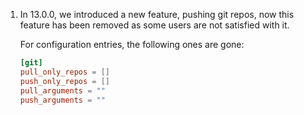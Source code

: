 1. In 13.0.0, we introduced a new feature, pushing git repos, now this feature
   has been removed as some users are not satisfied with it.

   For configuration entries, the following ones are gone:

   ```toml
   [git]
   pull_only_repos = []
   push_only_repos = []
   pull_arguments = ""
   push_arguments = ""
   ```
